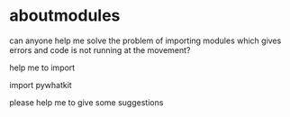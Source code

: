 # aboutmodules

can anyone help me solve the problem of importing modules which gives errors and code is not running at the movement?

help me to import 

import pywhatkit

please help me to give some suggestions

